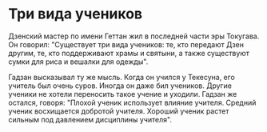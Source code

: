 # Три вида учеников

Дзенский мастер по имени Геттан жил в последней части эры Токугава. Он говорил: "Существует три вида учеников: те, кто передают Дзен другим, те, кто поддерживают храмы и святыни, а также существуют сумки для риса и вешалки для одежды".

Гадзан высказывал ту же мысль. Когда он учился у Текесуна, его учитель был очень суров. Иногда он даже бил учеников. Другие ученики не хотели переносить такое учение и уходили. Гадзан же остался, говоря: "Плохой ученик использует влияние учителя. Средний ученик восхищается добротой учителя. Хороший ученик растет сильным под давлением дисциплины учителя".

